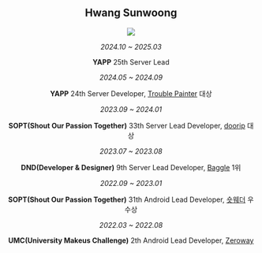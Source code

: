 <div align="center">
  
## Hwang Sunwoong

<a href="https://solved.ac/sunwoong"><img src="http://mazassumnida.wtf/api/mini/generate_badge?boj=sunwoong"/></a>

_2024.10 ~ 2025.03_ </p>
**YAPP** 25th Server Lead </p>
_2024.05 ~ 2024.09_ </p>
**YAPP** 24th Server Developer, [Trouble Painter](https://www.yapp.co.kr/project/24th/trouble_painter) 대상 </p>
_2023.09 ~ 2024.01_ </p>
**SOPT(Shout Our Passion Together)** 33th Server Lead Developer, [doorip](https://www.sopt.org/project/150) 대상 </p>
_2023.07 ~ 2023.08_ </p>
**DND(Developer & Designer)** 9th Server Lead Developer, [Baggle](https://dnd.ac/projects/58) 1위 </p>
_2022.09 ~ 2023.01_ </p>
**SOPT(Shout Our Passion Together)** 31th Android Lead Developer, [숏웨더](https://www.sopt.org/project/68) 우수상 </p>
_2022.03 ~ 2022.08_ </p>
**UMC(University Makeus Challenge)** 2th Android Lead Developer, [Zeroway](https://github.com/Zeroway-GreenFriends) </p>

</div>
